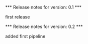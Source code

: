 

*** Release notes for version: 0.1 ***

first release

*** Release notes for version: 0.2 ***

added first pipeline